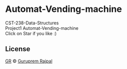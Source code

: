 # Automat-Vending-machine
 CST-238-Data-Structures<br>
 Project1 Automat-Vending-machine<br>
 Click on Star if you like :)
 <br>
## License
[GR](LICENSE.md) © [Guruprem Rajpal](https://instagram.com/gurupremrajpal)
